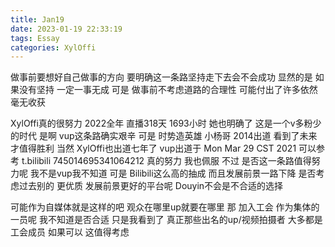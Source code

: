 ```yaml
---
title: Jan19
date: 2023-01-19 22:33:19
tags: Essay
categories: XylOffi
---
```


做事前要想好自己做事的方向
要明确这一条路坚持走下去会不会成功
显然的是 如果没有坚持 一定一事无成
可是 做事前不考虑道路的合理性
可能付出了许多依然毫无收获

XylOffi真的很努力
2022全年 直播318天 1693小时
她也明确了 这是一个v多粉少的时代
是啊 vup这条路确实艰辛 可是 时势造英雄
小杨哥 2014出道 看到了未来才值得胜利
当然 XylOffi也出道七年了 vup出道于 Mon Mar 29 CST 2021
    可以参考 t.bilibili 745014695341064212
真的努力 我也佩服
不过 是否这一条路值得努力呢
我不是vup我不知道
可是 Bilibili这么高的抽成 而且发展前景一路下降
是否考虑过去别的 更优质 发展前景更好的平台呢
Douyin不会是不合适的选择

可能作为自媒体就是这样的吧 观众在哪里up就要在哪里
那 加入工会 作为集体的一员呢 我不知道是否合适
只是我看到了 真正那些出名的up/视频拍摄者 大多都是工会成员
如果可以 这值得考虑

